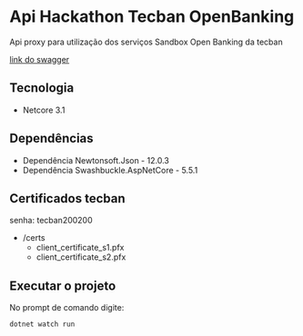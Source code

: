 # Api Hackathon Tecban OpenBanking

Api proxy para utilização dos serviços Sandbox Open Banking da tecban

[link do swagger](https://hackathon-tecban.azurewebsites.net)


## Tecnologia
 - Netcore 3.1


## Dependências
 - Dependência Newtonsoft.Json - 12.0.3
 - Dependência Swashbuckle.AspNetCore - 5.5.1


## Certificados tecban

senha: tecban200200

 - /certs
	- client_certificate_s1.pfx
	- client_certificate_s2.pfx


## Executar o projeto

No prompt de comando digite:

```
dotnet watch run
```
